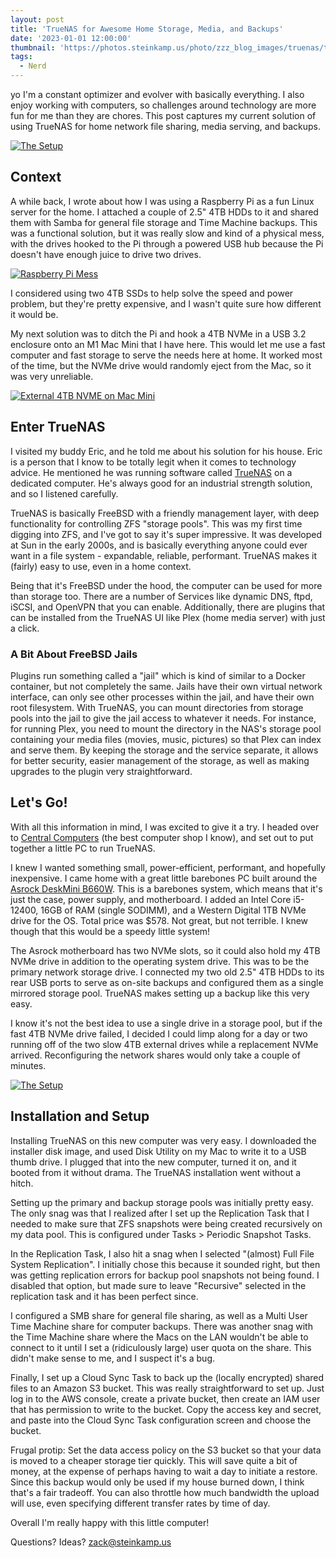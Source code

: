 ```yaml
---
layout: post
title: 'TrueNAS for Awesome Home Storage, Media, and Backups'
date: '2023-01-01 12:00:00'
thumbnail: 'https://photos.steinkamp.us/photo/zzz_blog_images/truenas/truenas_box.jpg?size=300x300'
tags:
  - Nerd
---
```


yo I'm a constant optimizer and evolver with basically everything. I also enjoy working with computers, so challenges around technology are more fun for me than they are chores. This post captures my current solution of using TrueNAS for home network file sharing, media serving, and backups.

[![The Setup](/images/truenas/truenas_box.jpg)](/images/truenas/truenas_box.jpg)

## Context

A while back, I wrote about how I was using a Raspberry Pi as a fun Linux server for the home. I attached a couple of 2.5" 4TB HDDs to it and shared them with Samba for general file storage and Time Machine backups. This was a functional solution, but it was really slow and kind of a physical mess, with the drives hooked to the Pi through a powered USB hub because the Pi doesn't have enough juice to drive two drives.

[![Raspberry Pi Mess](https://photos.steinkamp.us/photo/zzz_blog_images/2021041711321985-1775920485079464067-IMG_2227.jpg)](https://photos.steinkamp.us/photo/zzz_blog_images/2021041711321985-1775920485079464067-IMG_2227.jpg)

I considered using two 4TB SSDs to help solve the speed and power problem, but they're pretty expensive, and I wasn't quite sure how different it would be.

My next solution was to ditch the Pi and hook a 4TB NVMe in a USB 3.2 enclosure onto an M1 Mac Mini that I have here. This would let me use a fast computer and fast storage to serve the needs here at home. It worked most of the time, but the NVMe drive would randomly eject from the Mac, so it was very unreliable.

[![External 4TB NVME on Mac Mini](/images/truenas/mini_usb_nvme.jpg)](/images/truenas/mini_usb_nvme.jpg)

## Enter TrueNAS

I visited my buddy Eric, and he told me about his solution for his house. Eric is a person that I know to be totally legit when it comes to technology advice. He mentioned he was running software called [TrueNAS](https://www.truenas.com/) on a dedicated computer. He's always good for an industrial strength solution, and so I listened carefully.

TrueNAS is basically FreeBSD with a friendly management layer, with deep functionality for controlling ZFS "storage pools". This was my first time digging into ZFS, and I've got to say it's super impressive. It was developed at Sun in the early 2000s, and is basically everything anyone could ever want in a file system - expandable, reliable, performant. TrueNAS makes it (fairly) easy to use, even in a home context.

Being that it's FreeBSD under the hood, the computer can be used for more than storage too. There are a number of Services like dynamic DNS, ftpd, iSCSI, and OpenVPN that you can enable. Additionally, there are plugins that can be installed from the TrueNAS UI like Plex (home media server) with just a click.

### A Bit About FreeBSD Jails

Plugins run something called a "jail" which is kind of similar to a Docker container, but not completely the same. Jails have their own virtual network interface, can only see other processes within the jail, and have their own root filesystem. With TrueNAS, you can mount directories from storage pools into the jail to give the jail access to whatever it needs. For instance, for running Plex, you need to mount the directory in the NAS's storage pool containing your media files (movies, music, pictures) so that Plex can index and serve them. By keeping the storage and the service separate, it allows for better security, easier management of the storage, as well as making upgrades to the plugin very straightforward.

## Let's Go!

With all this information in mind, I was excited to give it a try. I headed over to [Central Computers](https://www.centralcomputer.com/) (the best computer shop I know), and set out to put together a little PC to run TrueNAS.

I knew I wanted something small, power-efficient, performant, and hopefully inexpensive. I came home with a great little barebones PC built around the [Asrock DeskMini B660W](https://www.asrock.com/nettop/Intel/DeskMini%20B660%20Series/index.asp). This is a barebones system, which means that it's just the case, power supply, and motherboard. I added an Intel Core i5-12400, 16GB of RAM (single SODIMM), and a Western Digital 1TB NVMe drive for the OS. Total price was $578. Not great, but not terrible. I knew though that this would be a speedy little system!

The Asrock motherboard has two NVMe slots, so it could also hold my 4TB NVMe drive in addition to the operating system drive. This was to be the primary network storage drive. I connected my two old 2.5" 4TB HDDs to its rear USB ports to serve as on-site backups and configured them as a single mirrored storage pool. TrueNAS makes setting up a backup like this very easy.

I know it's not the best idea to use a single drive in a storage pool, but if the fast 4TB NVMe drive failed, I decided I could limp along for a day or two running off of the two slow 4TB external drives while a replacement NVMe arrived. Reconfiguring the network shares would only take a couple of minutes.

[![The Setup](/images/truenas/truenas_box.jpg)](/images/truenas/truenas_box.jpg)

## Installation and Setup

Installing TrueNAS on this new computer was very easy. I downloaded the installer disk image, and used Disk Utility on my Mac to write it to a USB thumb drive. I plugged that into the new computer, turned it on, and it booted from it without drama. The TrueNAS installation went without a hitch.

Setting up the primary and backup storage pools was initially pretty easy. The only snag was that I realized after I set up the Replication Task that I needed to make sure that ZFS snapshots were being created recursively on my data pool. This is configured under Tasks > Periodic Snapshot Tasks.

In the Replication Task, I also hit a snag when I selected "(almost) Full File System Replication". I initially chose this because it sounded right, but then was getting replication errors for backup pool snapshots not being found. I disabled that option, but made sure to leave "Recursive" selected in the replication task and it has been perfect since.

I configured a SMB share for general file sharing, as well as a Multi User Time Machine share for computer backups. There was another snag with the Time Machine share where the Macs on the LAN wouldn't be able to connect to it until I set a (ridiculously large) user quota on the share. This didn't make sense to me, and I suspect it's a bug.

Finally, I set up a Cloud Sync Task to back up the (locally encrypted) shared files to an Amazon S3 bucket. This was really straightforward to set up. Just log in to the AWS console, create a private bucket, then create an IAM user that has permission to write to the bucket. Copy the access key and secret, and paste into the Cloud Sync Task configuration screen and choose the bucket.

Frugal protip: Set the data access policy on the S3 bucket so that your data is moved to a cheaper storage tier quickly. This will save quite a bit of money, at the expense of perhaps having to wait a day to initiate a restore. Since this backup would only be used if my house burned down, I think that's a fair tradeoff. You can also throttle how much bandwidth the upload will use, even specifying different transfer rates by time of day.

Overall I'm really happy with this little computer!

Questions? Ideas? zack@steinkamp.us
